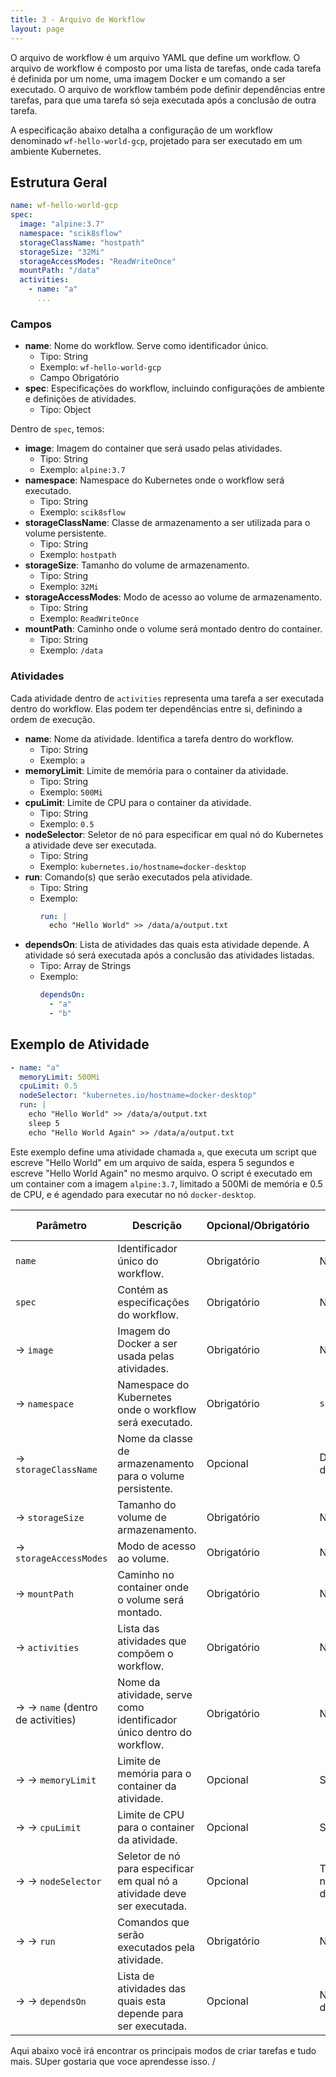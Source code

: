 ```yaml
---
title: 3 - Arquivo de Workflow
layout: page
---
```


O arquivo de workflow é um arquivo YAML que define um workflow. O arquivo de workflow é composto por uma lista de tarefas, onde cada tarefa é definida por um nome, uma imagem Docker e um comando a ser executado. O arquivo de workflow também pode definir dependências entre tarefas, para que uma tarefa só seja executada após a conclusão de outra tarefa.


A especificação abaixo detalha a configuração de um workflow denominado `wf-hello-world-gcp`, projetado para ser executado em um ambiente Kubernetes.


## Estrutura Geral

```yaml
name: wf-hello-world-gcp
spec:
  image: "alpine:3.7"
  namespace: "scik8sflow"
  storageClassName: "hostpath"
  storageSize: "32Mi"
  storageAccessModes: "ReadWriteOnce"
  mountPath: "/data"
  activities:
    - name: "a"
      ...
```

### Campos

- **name**: Nome do workflow. Serve como identificador único.
  - Tipo: String
  - Exemplo: `wf-hello-world-gcp`
  - Campo Obrigatório
- **spec**: Especificações do workflow, incluindo configurações de ambiente e definições de atividades.
  - Tipo: Object

Dentro de `spec`, temos:

- **image**: Imagem do container que será usado pelas atividades.
  - Tipo: String
  - Exemplo: `alpine:3.7`
- **namespace**: Namespace do Kubernetes onde o workflow será executado.
  - Tipo: String
  - Exemplo: `scik8sflow`
- **storageClassName**: Classe de armazenamento a ser utilizada para o volume persistente.
  - Tipo: String
  - Exemplo: `hostpath`
- **storageSize**: Tamanho do volume de armazenamento.
  - Tipo: String
  - Exemplo: `32Mi`
- **storageAccessModes**: Modo de acesso ao volume de armazenamento.
  - Tipo: String
  - Exemplo: `ReadWriteOnce`
- **mountPath**: Caminho onde o volume será montado dentro do container.
  - Tipo: String
  - Exemplo: `/data`



### Atividades

Cada atividade dentro de `activities` representa uma tarefa a ser executada dentro do workflow. Elas podem ter dependências entre si, definindo a ordem de execução.

- **name**: Nome da atividade. Identifica a tarefa dentro do workflow.
  - Tipo: String
  - Exemplo: `a`
- **memoryLimit**: Limite de memória para o container da atividade.
  - Tipo: String
  - Exemplo: `500Mi`
- **cpuLimit**: Limite de CPU para o container da atividade.
  - Tipo: String
  - Exemplo: `0.5`
- **nodeSelector**: Seletor de nó para especificar em qual nó do Kubernetes a atividade deve ser executada.
  - Tipo: String
  - Exemplo: `kubernetes.io/hostname=docker-desktop`
- **run**: Comando(s) que serão executados pela atividade.
  - Tipo: String
  - Exemplo:
    ```yaml
    run: |
      echo "Hello World" >> /data/a/output.txt
    ```
- **dependsOn**: Lista de atividades das quais esta atividade depende. A atividade só será executada após a conclusão das atividades listadas.
  - Tipo: Array de Strings
  - Exemplo:
    ```yaml
    dependsOn:
      - "a"
      - "b"
    ```

## Exemplo de Atividade

```yaml
- name: "a"
  memoryLimit: 500Mi
  cpuLimit: 0.5
  nodeSelector: "kubernetes.io/hostname=docker-desktop"
  run: |
    echo "Hello World" >> /data/a/output.txt
    sleep 5
    echo "Hello World Again" >> /data/a/output.txt
```

Este exemplo define uma atividade chamada `a`, que executa um script que escreve "Hello World" em um arquivo de saída, espera 5 segundos e escreve "Hello World Again" no mesmo arquivo. O script é executado em um container com a imagem `alpine:3.7`, limitado a 500Mi de memória e 0.5 de CPU, e é agendado para executar no nó `docker-desktop`.

| Parâmetro                         | Descrição                                                                 | Opcional/Obrigatório | Valor Padrão             | Exemplo                                    |
| --------------------------------- | ------------------------------------------------------------------------- | -------------------- | ------------------------ | ------------------------------------------ |
| `name`                            | Identificador único do workflow.                                          | Obrigatório          | N/A                      | `wf-hello-world-gcp`                       |
| `spec`                            | Contém as especificações do workflow.                                     | Obrigatório          | N/A                      |                                            |
| → `image`                         | Imagem do Docker a ser usada pelas atividades.                            | Obrigatório          | N/A                      | `alpine:3.7`                               |
| → `namespace`                     | Namespace do Kubernetes onde o workflow será executado.                   | Obrigatório          | `scik`                   | `scik8sflow`                               |
| → `storageClassName`              | Nome da classe de armazenamento para o volume persistente.                | Opcional             | Dependente do cluster    | `hostpath`                                 |
| → `storageSize`                   | Tamanho do volume de armazenamento.                                       | Obrigatório          | N/A                      | `32Mi`                                     |
| → `storageAccessModes`            | Modo de acesso ao volume.                                                 | Obrigatório          | N/A                      | `ReadWriteOnce`                            |
| → `mountPath`                     | Caminho no container onde o volume será montado.                          | Obrigatório          | N/A                      | `/data`                                    |
| → `activities`                    | Lista das atividades que compõem o workflow.                              | Obrigatório          | N/A                      |                                            |
| → → `name` (dentro de activities) | Nome da atividade, serve como identificador único dentro do workflow.     | Obrigatório          | N/A                      | `a`, `b`, `c`...                           |
| → → `memoryLimit`                 | Limite de memória para o container da atividade.                          | Opcional             | Sem limite               | `500Mi`                                    |
| → → `cpuLimit`                    | Limite de CPU para o container da atividade.                              | Opcional             | Sem limite               | `0.5`                                      |
| → → `nodeSelector`                | Seletor de nó para especificar em qual nó a atividade deve ser executada. | Opcional             | Todos os nós disponíveis | `kubernetes.io/hostname=docker-desktop`    |
| → → `run`                         | Comandos que serão executados pela atividade.                             | Obrigatório          | N/A                      | `echo "Hello World" >> /data/a/output.txt` |
| → → `dependsOn`                   | Lista de atividades das quais esta depende para ser executada.            | Opcional             | Nenhuma dependência      | `["a", "b"]`                               |


Aqui abaixo você irá encontrar os principais modos de criar tarefas e tudo mais. SUper gostaria que voce aprendesse isso. /
